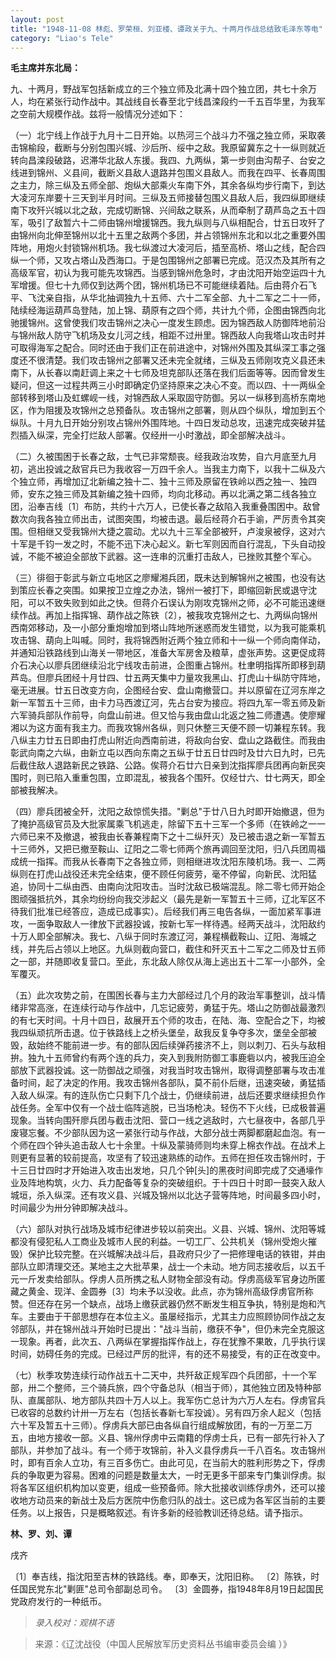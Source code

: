 ```yaml
---
layout: post
title: "1948-11-08 林彪、罗荣桓、刘亚楼、谭政关于九、十两月作战总结致毛泽东等电"
category: "Liao's Tele"
---
```

**毛主席并东北局：**

九、十两月，野战军包括新成立的三个独立师及北满十四个独立团，共七十余万人，均在紧张行动作战中。其战线自长春至北宁线昌滦段约一千五百华里，为我军之空前大规模作战。兹将一般情况分述如下：

（一）北宁线上作战于九月十二日开始。以热河三个战斗力不强之独立师，采取袭击锦榆段，截断与分别包围兴城、沙后所、绥中之敌。我原留冀东之十一纵则就近转向昌滦段破路，迟滞华北敌人东援。我四、九两纵，第一步则由沟帮子、台安之线进到锦州、义县间，截断义县敌人退路并包围义县敌人。而我在四平、长春周围之主力，除三纵及五师全部、炮纵大部乘火车南下外，其余各纵均步行南下，到达大凌河东岸要十三天到半月时间。三纵及五师接替包围义县敌人后，我四纵即继续南下攻歼兴城以北之敌，完成切断锦、兴间敌之联系，从而牵制了葫芦岛之五十四军，吸引了敌暂六十二师由锦州增援锦西。我九纵则与八纵相配合，廿五日攻歼了由锦州向北伸至锦州以北十五里之敌两个多团，并占领锦州东北和以北之重要外围阵地，用炮火封锁锦州机场。我七纵渡过大凌河后，插至高桥、塔山之线，配合四纵一个师，又攻占塔山及西海口。于是包围锦州之部署已完成。范汉杰及其所有之高级军官，初认为我可能先攻锦西。当感到锦州危急时，才由沈阳开始空运四十九军增援。但七十九师仅到达两个团，锦州机场已不可能继续着陆。后由蒋介石飞平、飞沈亲自指，从华北抽调独九十五师、六十二军全部、九十二军之二十一师，陆续经海运葫芦岛登陆，加上锦、葫原有之四个师，共计九个师，企图由锦西向北驰援锦州。这曾使我们攻击锦州之决心一度发生顾虑。因为锦西敌人防御阵地前沿与锦州敌人防守飞机场及女儿河之线，相距不过卅里。锦西敌人向我塔山攻击时并可取得海军之配合。同时还由于我们正在前进途中，对锦州外围及其纵深工事之强度还不很清楚。我们攻击锦州之部署又还未完全就绪，三纵及五师刚攻克义县还未南下，从长春以南赶调上来之十七师及坦克部队还落在我们后面等等。因而曾发生疑问，但这一过程共两三小时即确定仍坚持原来之决心不变。而以四、十一两纵全部转移到塔山及虹螺岘一线，对锦西敌人采取固守防御。另以一纵移到高桥东南地区，作为阻援及攻锦州之总预备队。攻击锦州之部署，则从四个纵队，增加到五个纵队。十月九日开始分别攻占锦州外围阵地。十四日发动总攻，迅速完成突破并猛烈插入纵深，完全打烂敌人部署。仅经卅一小时激战，即全部解决战斗。

（二）久被围困于长春之敌，士气已非常颓丧。经我政治攻势，自六月底至九月初，逃出投诚之敌官兵已为我收容一万四千余人。当我主力南下，以我十二纵及六个独立师，再增加辽北新编之独十二、独十三师及原留在铁岭以西之独一、独四师，安东之独三师及其新编之独十四师，均向北移动。再以北满之第二线各独立团，沿奉吉线〔1〕布防，共约十六万人，已使长春之敌陷入我重叠围困中。敌曾数次向我各独立师出击，试图突围，均被击退。最后经蒋介石手谕，严厉责令其突围。但相继又受我锦州大捷之震动。尤以九十三军全部被歼，卢浚泉被俘，这对六十军是千钧一发之时，不能不迅下决心起义。新七军则因而自行混乱，下头自动投诚，不能不被迫全部放下武器。这一连串的沉重打击敌人，已挫败其整个军心。

（三）徘徊于彰武与新立屯地区之廖耀湘兵团，既未达到解锦州之被围，也没有达到策应长春之突围。如果按卫立煌之办法，锦州一被打下，即缩回新民或退守沈阳，可以不致失败到如此之快。但蒋介石误认为刚攻克锦州之师，必不可能迅速继续作战。再加上指挥锦、葫作战之陈铁〔2〕，被我攻克锦州之七、九两纵向锦州西南郊移动，及一小部分重炮增加到塔山阵地所迷惑而发生错觉，以为我可能乘机攻击锦、葫向上叫喊。同时，我将锦西附近两个独立师和十一纵一个师向南佯动，并通知沿铁路线到山海关一带地区，准备大军房舍及粮草，虚张声势。这更促成蒋介石决心以廖兵团继续沿北宁线攻击前进，企图重占锦州。杜聿明指挥所即移到葫芦岛。但廖兵团经十月廿四、廿五两天集中力量攻我黑山、打虎山十纵防守阵地，毫无进展。廿五日改变方向，企图经台安、盘山南撤营口。并以原留在辽河东岸之新一军暂五十三师，由卡力马西渡辽河，先占台安为接应。将四九军一零五师及新六军骑兵部队作前导，向盘山前进。但又恰与我由盘山北返之独二师遭遇。使廖耀湘以为这方面有我主力。而我攻锦州各纵，则只休整三天便不顾一切兼程东转。我八纵主力廿五日即由打虎山附近向西南前进，将敌向台安、盘山之路截住。而我由彰武向南之六纵，由新立屯以西向东南之五纵于廿五日廿四时及廿六日九时，已先后截住敌人退路新民之铁路、公路。俟蒋介石廿六日亲到沈指挥廖兵团再向新民突围时，则已陷入重重包围，立即混乱，被我各个围歼。仅经廿六、廿七两天，即全部被我解决。

（四）廖兵团被全歼，沈阳之敌惊慌失措。"剿总"于廿八日九时即开始撤退，但为了掩护高级官员及大批家属乘飞机逃走，除留下五十三军一个多师（在铁岭之一一六师已来不及撤退，被我由长春兼程南下之十二纵歼灭）及已被击退之新一军暂五十三师外，又把已撤至鞍山、辽阳之二零七师两个旅再调回至沈阳，归八兵团周福成统一指挥。而我从长春南下之各独立师，则相继进攻沈阳东陵机场。我一、二两纵则在打虎山战役还未完全结束，便不顾任何疲劳，毫不停留，向新民、沈阳猛追，协同十二纵由西、由南向沈阳攻击。当时沈敌已极端混乱。除二零七师开始企图顽强抵抗外，其余均纷纷向我交涉起义（最先是新一军暂五十三师，辽北军区不待我们批准已经答应，造成已成事实）。后经我们再三电告各纵，一面加紧军事进攻，一面争取敌人一律放下武器投诚，按新七军一样待遇。经两天战斗，沈阳敌约十万人即全部解决。我七、八纵于同时东渡辽河，兼程横截鞍山、辽阳、海城之线，并先后占领以上地区。九纵则截向营口，截住和歼灭五十二军之二师及廿五师之一部，并随即收复营口。至此，东北敌人除仅从海上逃出五十二军一小部外，全军覆灭。

（五）此次攻势之前，在围困长春与主力大部经过几个月的政治军事整训，战斗情绪非常高涨，在连续行动与作战中，几忘记疲劳，勇猛于先。塔山之防御战最激烈的有七天时间。十月十四日，敌展开五个师的攻击，在陆、海、空配合之下，均被我四纵顽抗所击退。位于铁路线上之桥头堡垒，敌我反复争夺多次，堡垒全部被毁，敌始终不能前进一步。有的部队因后续弹药接济不上，则以刺刀、石头与敌相拚。独九十五师曾约有两个连的兵力，突入到我附防御工事鹿砦以内，被我压迫全部放下武器投诚。这一防御战之顽强，对我当时攻击锦州，取得调整部署与攻击准备时间，起了决定的作用。我攻击锦州各部队，莫不前仆后继，迅速突破，勇猛插入敌人纵深。有的连队伤亡只剩下几个战士，仍继续前进，战后还要求继续担负作战任务。全军中仅有一个战士临阵逃脱，已当场枪决。轻伤不下火线，已成极普遍现象。当转向围歼廖兵团与截击沈阳、营口一线之逃敌时，六七昼夜中，各部几乎废寝忘餐。不少部队因为这一紧张行动与作战，大部分战士两脚都磨起血泡。有一个师在四个钟头追击敌人七十余里。十纵及蒙骑师则均未穿上棉衣作战。在战术上则更有显著的较前提高，攻坚有了较迅速熟练的动作。五师在担任攻击锦州时，于十三日廿四时才开始进入攻击出发地，只几个钟[头]的黑夜时间即完成了交通壕作业及阵地构筑，火力、兵力配备等复杂的突破组织。于十四日十时即一鼓突入敌人城垣，杀入纵深。还有攻义县、兴城及锦州以北达子营等阵地，时间最多四小时，时间最少为卅分钟即解决战斗。

（六）部队对执行战场及城市纪律进步较以前突出。义县、兴城、锦州、沈阳等城都没有侵犯私人工商业及城市人民的利益。一切工厂、公共机关（锦州受炮火摧毁）保护比较完整。在兴城解决战斗后，县政府只少了一把修理电话的铁钳，并由部队立即清理交还。某地主之大批苹果，战士一个未动。地方同志接收后，以五千元一斤发卖给部队。俘虏人员所携之私人财物全部没有动。俘虏高级军官身边所匿藏之黄金、现洋、金圆券〔3〕均未予以没收。此点，亦为锦州高级俘虏官所称赞。但还存在另一个缺点，战场上缴获武器仍然不断发生相互争执，特别是炮和汽车。主要由于干部思想存在本位主义。虽屡经指示，尤其主力应照顾协同作战之友邻部队，并在锦州战斗开始时已提出："战斗当前，缴获不争"，但仍未完全克服这一现象。再者，此次五、八两纵在掌握指挥作战上，存在犹豫不果敢，几乎执行误时间，妨碍任务的完成。已经过严厉的批评，有的还不易接受，有的正在改变中。

（七）秋季攻势连续行动作战五十二天中，共歼敌正规军四个兵团部，十一个军部，卅二个整师，三个骑兵旅，四个守备总队（相当于师），其他独立团及特种部队、直属部队、地方部队共四十万人以上。我军伤亡总计为六万人左右。俘虏官兵已收容的总数约计卅一万左右（包括长春新七军投诚）。另有四万余人起义（包括六十军及暂五十三师）。俘虏兵大部已由各纵自行组成解放团，有的一万至二万五，由地方接收一部。义县、锦州俘虏中云南籍的俘虏士兵，已有一部先行补入了部队，并参加了战斗。有一个师于攻锦前，补入义县俘虏兵一千八百名。攻击锦州时，即有百余人立功，有三百多伤亡。由此可见，在当前大的胜利形势之下，俘虏兵的争取更为容易。困难的问题是数量太大，一时无更多干部来专门集训俘虏。拟将各军区组织机构加以变更，组成一些预备师。除大批接收训练俘虏外，还可以接收地方动员来的新战士及后方医院中伤愈归队的战士。这已成为各军区当前的主要任务。以上报告，只是概略叙述。有许多新的经验教训还待总结。请予指示。

**林、罗、刘、谭**

戌齐

〔1〕奉吉线，指沈阳至吉林的铁路线。奉，即奉天，沈阳旧称。
〔2〕陈铁，时任国民党东北"剿匪"总司令部副总司令。
〔3〕金圆券，指1948年8月19日起国民党政府发行的一种纸币。



> *录入校对：观棋不语*

> 来源：《辽沈战役（中国人民解放军历史资料丛书编审委员会编 ）》

